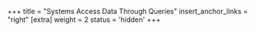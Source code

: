 +++
title = "Systems Access Data Through Queries"
insert_anchor_links = "right"
[extra]
weight = 2
status = 'hidden'
+++
